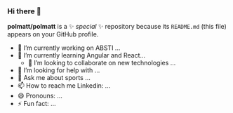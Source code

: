 ### Hi there 👋


**polmatt/polmatt** is a ✨ _special_ ✨ repository because its `README.md` (this file) appears on your GitHub profile.



- 🔭 I’m currently working on ABSTI ...
- 🌱 I’m currently learning Angular and React...
  - 👯 I’m looking to collaborate on new technologies ...
- 🤔 I’m looking for help with  ...
- 💬 Ask me about sports  ...
- 📫 How to reach me Linkedin: ...
- 😄 Pronouns: ...
- ⚡ Fun fact: ...

